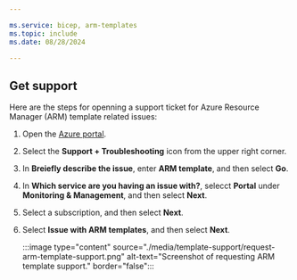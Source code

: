 ```yaml
---

ms.service: bicep, arm-templates
ms.topic: include
ms.date: 08/28/2024

---
```


## Get support

Here are the steps for openning a support ticket for Azure Resource Manager (ARM) template related issues:

1. Open the [Azure portal](https://portal.azure.com).
1. Select the **Support + Troubleshooting** icon from the upper right corner.
1. In **Breiefly describe the issue**, enter **ARM template**, and then select **Go**.
1. In **Which service are you having an issue with?**, selecct **Portal** under **Monitoring & Management**, and then select **Next**.
1. Select a subscription, and then select **Next**.
1. Select **Issue with ARM templates**, and then select **Next**.

   :::image type="content" source="./media/template-support/request-arm-template-support.png" alt-text="Screenshot of requesting ARM template support." border="false":::

